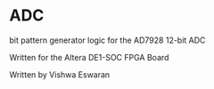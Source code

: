 # ADC

<p> bit pattern generator logic for the AD7928 12-bit ADC <p>
<p> Written for the Altera DE1-SOC FPGA Board <p>
<p> Written by Vishwa Eswaran <p>
